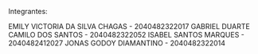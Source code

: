Integrantes:

EMILY VICTORIA DA SILVA CHAGAS - 2040482322017
GABRIEL DUARTE CAMILO DOS SANTOS - 2040482322052
ISABEL SANTOS MARQUES - 2040482412027
JONAS GODOY DIAMANTINO - 2040482322014